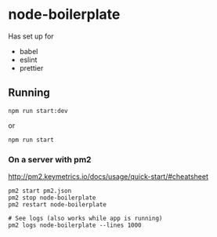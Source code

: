 # node-boilerplate
Has set up for
* babel
* eslint
* prettier

## Running
```shell
npm run start:dev
```

or

```shell
npm run start
```

### On a server with pm2
http://pm2.keymetrics.io/docs/usage/quick-start/#cheatsheet
```shell
pm2 start pm2.json
pm2 stop node-boilerplate
pm2 restart node-boilerplate

# See logs (also works while app is running)
pm2 logs node-boilerplate --lines 1000
```
